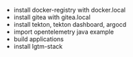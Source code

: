 - install docker-registry with docker.local
- install gitea with gitea.local
- install tekton, tekton dashboard, argocd
- import opentelemetry java example
- build applications
- install lgtm-stack 

